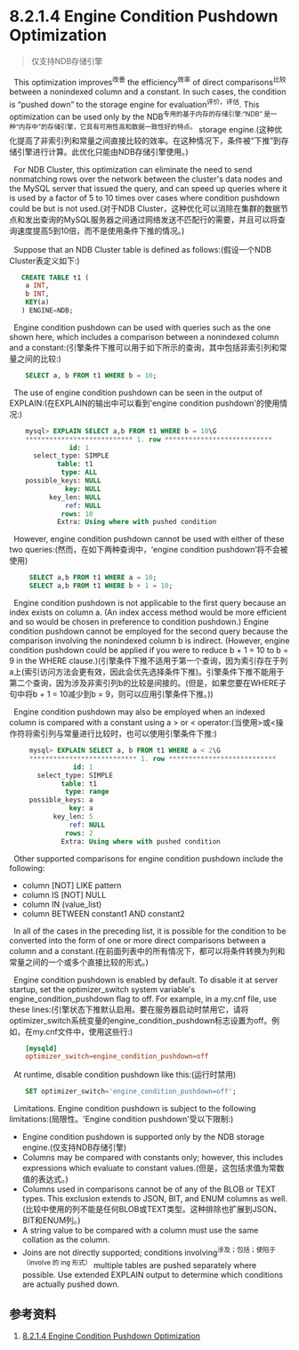 # 8.2.1.4 Engine Condition Pushdown Optimization
> 仅支持NDB存储引擎

&nbsp;&nbsp;This optimization improves<sup>改善</sup> the efficiency<sup>效率</sup> of direct comparisons<sup>比较</sup> between a nonindexed column and a constant. In such cases, the condition is “pushed down” to the storage engine for evaluation<sup>评价，评估</sup>. This optimization can be used only by the NDB<sup>专用的基于内存的存储引擎:“NDB” 是一种“内存中”的存储引擎，它具有可用性高和数据一致性好的特点。</sup> storage engine.(这种优化提高了非索引列和常量之间直接比较的效率。在这种情况下，条件被“下推”到存储引擎进行计算。此优化只能由NDB存储引擎使用。)

&nbsp;&nbsp;For NDB Cluster, this optimization can eliminate the need to send nonmatching rows over the network between the cluster's data nodes and the MySQL server that issued the query, and can speed up queries where it is used by a factor of 5 to 10 times over cases where condition pushdown could be but is not used.(对于NDB Cluster，这种优化可以消除在集群的数据节点和发出查询的MySQL服务器之间通过网络发送不匹配行的需要，并且可以将查询速度提高5到10倍，而不是使用条件下推的情况。)

&nbsp;&nbsp;Suppose that an NDB Cluster table is defined as follows:(假设一个NDB Cluster表定义如下:)
```sql
   CREATE TABLE t1 (
    a INT,
    b INT,
    KEY(a)
   ) ENGINE=NDB;
```
&nbsp;&nbsp;Engine condition pushdown can be used with queries such as the one shown here, which includes a comparison between a nonindexed column and a constant:(引擎条件下推可以用于如下所示的查询，其中包括非索引列和常量之间的比较:)
```sql
    SELECT a, b FROM t1 WHERE b = 10;
```

&nbsp;&nbsp;The use of engine condition pushdown can be seen in the output of EXPLAIN:(在EXPLAIN的输出中可以看到'engine condition pushdown'的使用情况:)
```sql
    mysql> EXPLAIN SELECT a,b FROM t1 WHERE b = 10\G
    *************************** 1. row ***************************
               id: 1
      select_type: SIMPLE
            table: t1
             type: ALL
    possible_keys: NULL
              key: NULL
          key_len: NULL
              ref: NULL
             rows: 10
            Extra: Using where with pushed condition
```

&nbsp;&nbsp;However, engine condition pushdown cannot be used with either of these two queries:(然而，在如下两种查询中，‘engine condition pushdown’将不会被使用)
```sql
     SELECT a,b FROM t1 WHERE a = 10;
     SELECT a,b FROM t1 WHERE b + 1 = 10;
```

&nbsp;&nbsp;Engine condition pushdown is not applicable to the first query because an index exists on column a. (An index access method would be more efficient and so would be chosen in preference to condition pushdown.) Engine condition pushdown cannot be employed for the second query because the comparison involving the nonindexed column b is indirect. (However, engine condition pushdown could be applied if you were to reduce b + 1 = 10 to b = 9 in the WHERE clause.)(引擎条件下推不适用于第一个查询，因为索引存在于列a上(索引访问方法会更有效，因此会优先选择条件下推)。引擎条件下推不能用于第二个查询，因为涉及非索引列b的比较是间接的。(但是，如果您要在WHERE子句中将b + 1 = 10减少到b = 9，则可以应用引擎条件下推。))

&nbsp;&nbsp;Engine condition pushdown may also be employed when an indexed column is compared with a constant using a > or < operator:(当使用>或<操作符将索引列与常量进行比较时，也可以使用引擎条件下推:)
```sql
     mysql> EXPLAIN SELECT a, b FROM t1 WHERE a < 2\G
     *************************** 1. row ***************************
                id: 1
       select_type: SIMPLE
             table: t1
              type: range
     possible_keys: a
               key: a
           key_len: 5
               ref: NULL
              rows: 2
             Extra: Using where with pushed condition
```

&nbsp;&nbsp;Other supported comparisons for engine condition pushdown include the following:
- column [NOT] LIKE pattern
- column IS [NOT] NULL
- column IN (value_list)
- column BETWEEN constant1 AND constant2

&nbsp;&nbsp;In all of the cases in the preceding list, it is possible for the condition to be converted into the form of one or more direct comparisons between a column and a constant.(在前面列表中的所有情况下，都可以将条件转换为列和常量之间的一个或多个直接比较的形式。)

&nbsp;&nbsp;Engine condition pushdown is enabled by default. To disable it at server startup, set the optimizer_switch system variable's engine_condition_pushdown flag to off. For example, in a my.cnf file, use these lines:(引擎状态下推默认启用。要在服务器启动时禁用它，请将optimizer_switch系统变量的engine_condition_pushdown标志设置为off。例如，在my.cnf文件中，使用这些行:)
```conf
    [mysqld]
    optimizer_switch=engine_condition_pushdown=off
```

&nbsp;&nbsp;At runtime, disable condition pushdown like this:(运行时禁用)
```sql
    SET optimizer_switch='engine_condition_pushdown=off';
```

&nbsp;&nbsp;Limitations.  Engine condition pushdown is subject to the following limitations:(局限性。'Engine condition pushdown'受以下限制:)
- Engine condition pushdown is supported only by the NDB storage engine.(仅支持NDB存储引擎)
- Columns may be compared with constants only; however, this includes expressions which evaluate to constant values.(但是，这包括求值为常数值的表达式。)
- Columns used in comparisons cannot be of any of the BLOB or TEXT types. This exclusion extends to JSON, BIT, and ENUM columns as well.(比较中使用的列不能是任何BLOB或TEXT类型。这种排除也扩展到JSON、BIT和ENUM列。)
- A string value to be compared with a column must use the same collation as the column.
- Joins are not directly supported; conditions involving<sup>涉及；包括；使陷于（involve 的 ing 形式）</sup> multiple tables are pushed separately where possible. Use extended EXPLAIN output to determine which conditions are actually pushed down.


## 参考资料
1. [8.2.1.4 Engine Condition Pushdown Optimization](https://dev.mysql.com/doc/refman/5.7/en/engine-condition-pushdown-optimization.html)